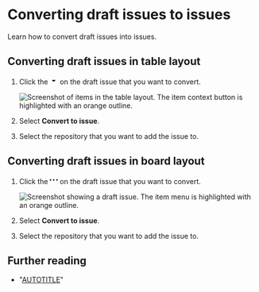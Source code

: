 # Converting draft issues to issues

Learn how to convert draft issues into issues.

## Converting draft issues in table layout

1. Click the <svg version="1.1" width="16" height="16" viewBox="0 0 16 16" class="octicon octicon-triangle-down" aria-label="Row actions" role="img"><path d="m4.427 7.427 3.396 3.396a.25.25 0 0 0 .354 0l3.396-3.396A.25.25 0 0 0 11.396 7H4.604a.25.25 0 0 0-.177.427Z"></path></svg> on the draft issue that you want to convert.
  
   ![Screenshot of items in the table layout. The item context button is highlighted with an orange outline.](/assets/images/help/projects-v2/item-context-menu-button-table.png)
  
1. Select **Convert to issue**.
1. Select the repository that you want to add the issue to.

## Converting draft issues in board layout

1. Click the <svg version="1.1" width="16" height="16" viewBox="0 0 16 16" class="octicon octicon-kebab-horizontal" aria-label="the item menu" role="img"><path d="M8 9a1.5 1.5 0 1 0 0-3 1.5 1.5 0 0 0 0 3ZM1.5 9a1.5 1.5 0 1 0 0-3 1.5 1.5 0 0 0 0 3Zm13 0a1.5 1.5 0 1 0 0-3 1.5 1.5 0 0 0 0 3Z"></path></svg> on the draft issue that you want to convert.
  
   ![Screenshot showing a draft issue. The item menu is highlighted with an orange outline.](/assets/images/help/projects-v2/item-context-menu-button-board.png)
  
1. Select **Convert to issue**.
1. Select the repository that you want to add the issue to.

## Further reading

- "[AUTOTITLE](/issues/planning-and-tracking-with-projects/managing-items-in-your-project/adding-items-to-your-project#creating-draft-issues)"
